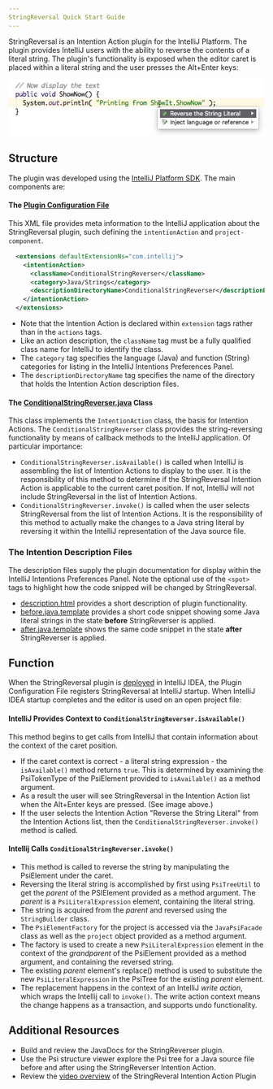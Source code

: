 ```yaml
---
StringReversal Quick Start Guide
---
```


StringReversal is an Intention Action plugin for the IntelliJ Platform. The plugin provides IntelliJ users with the ability to reverse the contents of a literal string. The plugin's functionality is exposed when the editor caret is placed within a literal string and the user presses the Alt+Enter keys:

![image](img/intentionImg.jpg "StringReversal enabled in intentions list")

## Structure
The plugin was developed using the [IntelliJ Platform SDK](http://www.jetbrains.org/intellij/sdk/docs/basics/getting_started/using_dev_kit.html). The main components are:
#### The [Plugin Configuration File](../main/resources/META-INF/plugin.xml) 
This XML file provides meta information to the IntelliJ application about the StringReversal plugin, such defining the `intentionAction` and `project-component`.
```xml
  <extensions defaultExtensionNs="com.intellij">
    <intentionAction>
      <className>ConditionalStringReverser</className>
      <category>Java/Strings</category>
      <descriptionDirectoryName>ConditionalStringReverser</descriptionDirectoryName>
    </intentionAction>
  </extensions>
```
* Note that the Intention Action is declared within `extension` tags rather than in the `actions` tags. 
* Like an action description, the `className` tag must be a fully qualified class name for IntelliJ to identify the class. 
* The `category` tag specifies the language (Java) and function (String) categories for listing in the IntelliJ Intentions Preferences Panel.
* The `descriptionDirectoryName` tag specifies the name of the directory that holds the Intention Action description files.
#### The [ConditionalStringReverser.java](../main/java/src/com/kineticsnw/StringReversal/ConditionalStringReverser.java) Class
This class implements the `IntentionAction` class, the basis for Intention Actions. The `ConditionalStringReverser` class provides the string-reversing functionality by means of callback methods to the IntelliJ application. Of particular importance:
* `ConditionalStringReverser.isAvailable()` is called when IntelliJ is assembling the list of Intention Actions to display to the user. It is the responsibility of this method to determine if the StringReversal Intention Action is applicable to the current caret position. If not, IntelliJ will not include StringReversal in the list of Intention Actions. 
* `ConditionalStringReverser.invoke()` is called when the user selects StringReversal from the list of Intention Actions. It is the responsibility of this method to actually make the changes to a Java string literal by reversing it within the IntelliJ representation of the Java source file. 
### The Intention Description Files
The description files supply the plugin documentation for display within the IntelliJ Intentions Preferences Panel. Note the optional use of the ```<spot>``` tags to highlight how the code snipped will be changed by StringReversal.
* [description.html](https://github.com/jhake/public/blob/master/java/StringReversal/src/intentionDescriptions/ConditionalStringReverser/description.html) provides a short description of plugin functionality.
* [before.java.template](https://github.com/jhake/public/blob/master/java/StringReversal/src/intentionDescriptions/ConditionalStringReverser/before.java.template) provides a short code snippet showing some Java literal strings in the state **before** StringReverser is applied.
* [after.java.template](https://github.com/jhake/public/blob/master/java/StringReversal/src/intentionDescriptions/ConditionalStringReverser/after.java.template) shows the same code snippet in the state **after** StringReverser is applied.
## Function
When the StringReversal plugin is [deployed](http://www.jetbrains.org/intellij/sdk/docs/basics/getting_started/deploying_plugin.html) in IntelliJ IDEA, the Plugin Configuration File registers StringReversal at IntelliJ startup. When IntelliJ IDEA startup completes and the editor is used on an open project file:
#### IntelliJ Provides Context to `ConditionalStringReverser.isAvailable()` 
This method begins to get calls from IntelliJ that contain information about the context of the caret position. 
* If the caret context is correct - a literal string expression - the `isAvailable()` method returns `true`. This is determined by examining the PsiTokenType of the PsiElement provided to `isAvailable()` as a method argument.
* As a result the user will see StringReversal in the Intention Action list when the Alt+Enter keys are pressed. (See image above.)
* If the user selects the Intention Action "Reverse the String Literal" from the Intention Actions list, then the `ConditionalStringReverser.invoke()` method is called.
#### Intellij Calls `ConditionalStringReverser.invoke()`
* This method is called to reverse the string by manipulating the PsiElement under the caret.
* Reversing the literal string is accomplished by first using `PsiTreeUtil` to get the _parent_ of the PSIElement provided as a method argument. The _parent_ is a `PsiLiteralExpression` element, containing the literal string.
* The string is acquired from the _parent_ and reversed using the `StringBuilder` class.
* The `PsiElementFactory` for the project is accessed via the `JavaPsiFacade` class as well as the `project` object provided as a method argument.
* The factory is used to create a new `PsiLiteralExpression` element in the context of the _grandparent_ of the PsiElement provided as a method argument, and containing the reversed string.
* The existing _parent_ element's replace() method is used to substitute the new `PsiLiteralExpression` in the PsiTree for the existing _parent_ element.
* The replacement happens in the context of an IntelliJ _write action_, which wraps the Intellij call to `invoke()`. The write action context means the change happens as a transaction, and supports undo functionality.
## Additional Resources
* Build and review the JavaDocs for the StringReverser plugin.
* Use the Psi structure viewer explore the Psi tree for a Java source file before and after using the StringReverser Intention Action.
* Review the [video overview](https://youtu.be/2nJMPpguJhg) of the StringReveral Intention Action Plugin
